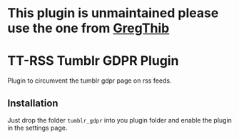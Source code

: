 # This plugin is unmaintained please use the one from [GregThib](https://github.com/GregThib/ttrss-tumblr-gdpr)

# TT-RSS Tumblr GDPR Plugin

Plugin to circumvent the tumblr gdpr page on rss feeds.


## Installation
Just drop the folder `tumblr_gdpr` into you plugin folder and enable the plugin in the settings page.
